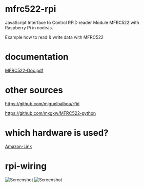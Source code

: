 # mfrc522-rpi

JavaScript Interface to Control RFID reader Module MFRC522 with Raspberry Pi in nodeJs.

Example how to read & write data with MFRC522

# documentation
[MFRC522-Doc.pdf](https://www.nxp.com/documents/data_sheet/MFRC522.pdf)

# other sources
https://github.com/miguelbalboa/rfid

https://github.com/mxgxw/MFRC522-python

# which hardware is used?
[Amazon-Link](https://www.amazon.de/Neuftech-Mifare-Module-KeyCard-Arduino/dp/B00QFDRPZY/ref=sr_1_1?ie=UTF8&qid=1483738266&sr=8-1&keywords=MFRC522)

# rpi-wiring
![Screenshot](https://dl.dropboxusercontent.com/u/13344648/dev/rpi-mfrc522-wiring.PNG)
![Screenshot](https://dl.dropboxusercontent.com/u/13344648/dev/rpi-mfrc522-wiring2.PNG)
